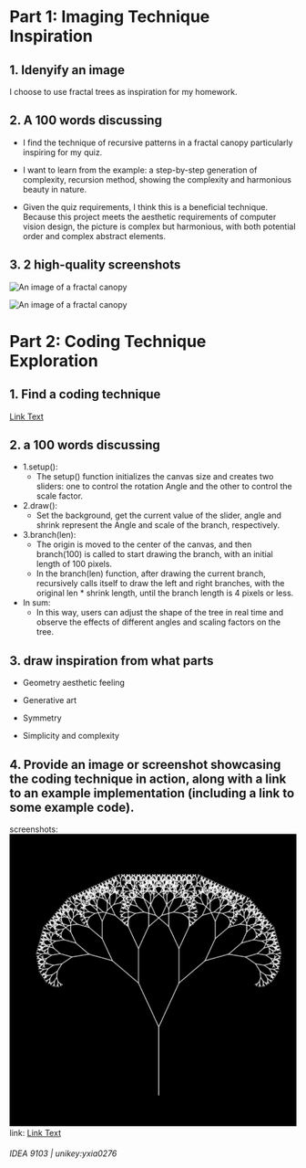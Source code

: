 #  **Part 1: Imaging Technique Inspiration**

## 1. **Idenyify an image**
I choose to use fractal trees as inspiration for my homework. 

## 2. **A 100 words discussing**
- I find the technique of recursive patterns in a fractal canopy particularly inspiring for my quiz.

- I want to learn from the example: a step-by-step generation of complexity, recursion method, showing the complexity and harmonious beauty in nature.

- Given the quiz requirements, I think this is a beneficial technique.
Because this project meets the aesthetic requirements of computer vision design, the picture is complex but harmonious, with both potential order and complex abstract elements.

## 3. **2 high-quality screenshots**
![An image of a fractal canopy](https://upload.wikimedia.org/wikipedia/commons/thumb/4/4d/Fractal_canopy.svg/300px-Fractal_canopy.svg.png)

![An image of a fractal canopy](https://upload.wikimedia.org/wikipedia/commons/a/af/Simple_Fractals.png)


#  **Part 2: Coding Technique Exploration**

## 1. **Find a coding technique**
[Link Text](https://github.com/drgsl/Render-Engines/blob/04ee6a4af01a377050b77621ed5fa0d07229f88e/desmos/p5.js/fractal-tree/README.md)

## 2. **a 100 words discussing**
- 1.setup():
  - The setup() function initializes the canvas size and creates two sliders: one to control the rotation Angle and the other to control the scale factor.
- 2.draw():
  - Set the background, get the current value of the slider, angle and shrink represent the Angle and scale of the branch, respectively.
- 3.branch(len):
  - The origin is moved to the center of the canvas, and then branch(100) is called to start drawing the branch, with an initial length of 100 pixels.
  - In the branch(len) function, after drawing the current branch, recursively calls itself to draw the left and right branches, with the original len * shrink length, until the branch length is 4 pixels or less.
- In sum:
  - In this way, users can adjust the shape of the tree in real time and observe the effects of different angles and scaling factors on the tree.

## 3. **draw inspiration from what parts**
- Geometry aesthetic feeling

- Generative art

- Symmetry

- Simplicity and complexity

## 4. **Provide an image or screenshot showcasing the coding technique in action, along with a link to an example implementation (including a link to some example code).**
screenshots:
![An image of a fractal canopy](readmeImages/tree.jpg)
link:
[Link Text](https://github.com/drgsl/Render-Engines/blob/04ee6a4af01a377050b77621ed5fa0d07229f88e/desmos/p5.js/fractal-tree/sketch.js)


###### IDEA 9103 | unikey:yxia0276